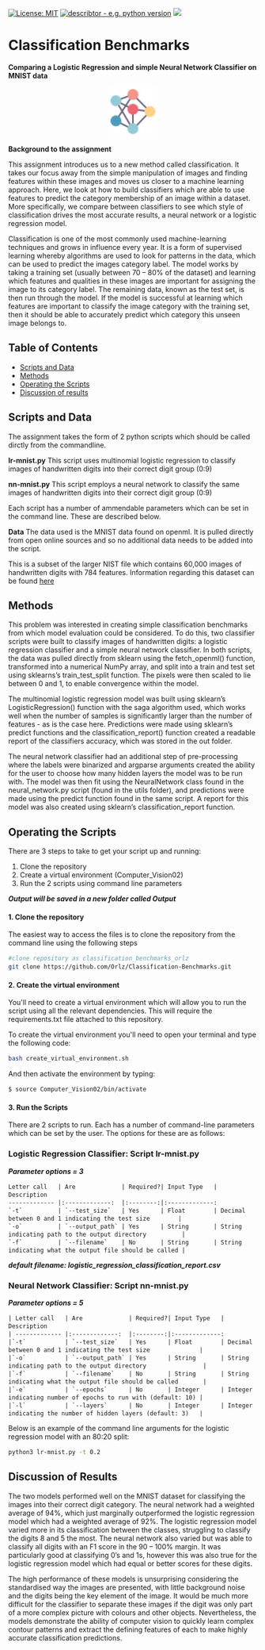 
[![License: MIT](https://img.shields.io/badge/License-MIT-yellow.svg)](https://opensource.org/licenses/MIT)  [![describtor - e.g. python version](https://img.shields.io/badge/Python%20Version->=3.6-blue)](www.desired_reference.com)   ![](https://img.shields.io/badge/Software%20Mac->=10.14-pink)

# Classification Benchmarks

**Comparing a Logistic Regression and simple Neural Network Classifier on MNIST data**



<div align="center"><img src="https://github.com/Orlz/CDS_Visual_Analytics/blob/main/Portfolio/neural.png" width="100" height="100"/></div>




__Background to the assignment__

This assignment introduces us to a new method called classification. It takes our focus away from the simple manipulation of images and finding features within these images and moves us closer to a machine learning approach. Here, we look at how to build classifiers which are able to use features to predict the category membership of an image within a dataset. More specifically, we compare between classifiers to see which style of classification drives the most accurate results, a neural network or a logistic regression model. 


Classification is one of the most commonly used machine-learning techniques and grows in influence every year. It is a form of supervised learning whereby algorithms are used to look for patterns in the data, which can be used to predict the images category label. The model works by taking a training set (usually between 70 – 80% of the dataset) and learning which features and qualities in these images are important for assigning the image to its category label. The remaining data, known as the test set, is then run through the model. If the model is successful at learning which features are important to classify the image category with the training set, then it should be able to accurately predict which category this unseen image belongs to.

## Table of Contents 

- [Scripts and Data](#Scripts)
- [Methods](#Methods)
- [Operating the Scripts](#Operating)
- [Discussion of results](#Discussion)




## Scripts and Data


The assignment takes the form of 2 python scripts which should be called dirctly from the commandline. 


**lr-mnist.py**  This script uses multinomial logistic regression to classify images of handwritten digits into their correct digit group (0:9)



**nn-mnist.py**  This script employs a neural network to classify the same images of handwritten digits into their correct digit group (0:9)


Each script has a number of ammendable parameters which can be set in the command line. These are described below. 



__Data__ 
The data used is the MNIST data found on openml. It is pulled directly from open online sources and so no additional data needs to be added into the script.


This is a subset of the larger NIST file which contains 60,000 images of handwritten digits with 784 features. 
Information regarding this dataset can be found [here](https://www.openml.org/d/554)




## Methods


This problem was interested in creating simple classification benchmarks from which model evaluation could be considered. To do this, two classifier scripts were built to classify images of handwritten digits: a logistic regression classifier and a simple neural network classifier. In both scripts, the data was pulled directly from sklearn using the fetch_openml() function, transformed into a numerical NumPy array, and split into a train and test set using  sklearns’s train_test_split function. The pixels were then scaled to lie between 0 and 1, to enable convergence within the model. 


The multinomial logistic regression model was built using sklearn’s LogisticRegression() function with the saga algorithm used, which works well when the number of samples is significantly larger than the number of features - as is the case here. Predictions were made using sklearn’s predict functions and the classification_report() function created a readable report of the classifiers accuracy, which was stored in the out folder. 


The neural network classifier had an additional step of pre-processing where the labels were binarized and argparse arguments created the ability for the user to choose how many hidden layers the model was to be run with. The model was then fit using the NeuralNetwork class found in the neural_network.py script (found in the utils folder), and predictions were made using the predict function found in the same script. A report for this model was also created using sklearn’s classification_report function. 



## Operating the Scripts


There are 3 steps to take to get your script up and running:
1. Clone the repository 
2. Create a virtual environment (Computer_Vision02) 
3. Run the 2 scripts using command line parameters


___Output will be saved in a new folder called Output___


#### 1. Clone the repository

The easiest way to access the files is to clone the repository from the command line using the following steps 

```bash
#clone repository as classification_benchmarks_orlz
git clone https://github.com/Orlz/Classification-Benchmarks.git

```


#### 2. Create the virtual environment

You'll need to create a virtual environment which will allow you to run the script using all the relevant dependencies. This will require the requirements.txt file attached to this repository. 


To create the virtual environment you'll need to open your terminal and type the following code: 


```bash
bash create_virtual_environment.sh
```
And then activate the environment by typing: 
```bash
$ source Computer_Vision02/bin/activate
```


#### 3. Run the Scripts


There are 2 scripts to run. Each has a number of command-line parameters which can be set by the user. The options for these are as follows: 




### Logistic Regression Classifier: Script lr-mnist.py


___Parameter options = 3___


```
Letter call   | Are             | Required?| Input Type   | Description
------------- |:-------------:  |:--------:|:-------------:
`-t`          | `--test_size`   | Yes      | Float        | Decimal between 0 and 1 indicating the test size        |
`-o`          | `--output_path` | Yes      | String       | String indicating path to the output directory          |
`-f`          | `--filename`    | No       | String       | String indicating what the output file should be called |
```


___default filename: logistic_regression_classification_report.csv___




### Neural Network Classifier: Script nn-mnist.py


___Parameter options = 5___

```
| Letter call   | Are             | Required?| Input Type   | Description
| ------------- |:-------------:  |:--------:|:-------------:
|`-t`           | `--test_size`   | Yes      | Float        | Decimal between 0 and 1 indicating the test size              |
|`-o`           | `--output_path` | Yes      | String       | String indicating path to the output directory                |
|`-f`           | `--filename`    | No       | String       | String indicating what the output file should be called       |
|`-e`           | `--epochs`      | No       | Integer      | Integer indicating number of epochs to run with (default: 10) |
|`-l`           | `--layers`      | No       | Integer      | Integer indicating the number of hidden layers (default: 3)   |
```


Below is an example of the command line arguments for the logistic regression model with an 80:20 split: 


```bash
python3 lr-mnist.py -t 0.2 
```


## Discussion of Results 


The two models performed well on the MNIST dataset for classifying the images into their correct digit category. The neural network had a weighted average of 94%, which just marginally outperformed the logistic regression model which had a weighted average of 92%. The logistic regression model varied more in its classification between the classes, struggling to classify the digits 8 and 5 the most. The neural network also varied but was able to classify all digits with an F1 score in the 90 – 100% margin. It was particularly good at classifying 0’s and 1s, however this was also true for the logistic regression model which had equal or better scores for these digits. 


The high performance of these models is unsurprising considering the standardised way the images are presented, with little background noise and the digits being the key element of the image. It would be much more difficult for the classifier to separate these images if the digit was only part of a more complex picture with colours and other objects. Nevertheless, the models demonstrate the ability of computer vision to quickly learn complex contour patterns and extract the defining features of each to make highly accurate classification predictions. 




